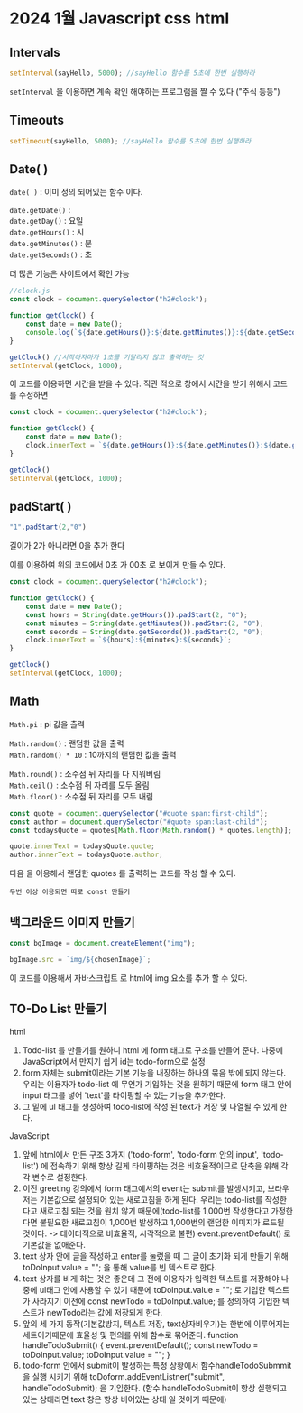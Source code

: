 # 2024 1월 Javascript css html

## Intervals
```js
setInterval(sayHello, 5000); //sayHello 함수를 5초에 한번 실행하라
```

`setInterval` 을 이용하면 계속 확인 해야하는 프로그램을 짤 수 있다 ("주식 등등")

## Timeouts
```js
setTimeout(sayHello, 5000); //sayHello 함수를 5초에 한번 실행하라
```

## Date( )
`date( )` : 이미 정의 되어있는 함수 이다.

`date.getDate()` :   
`date.getDay()` : 요일  
`date.getHours()` : 시  
`date.getMinutes()` : 분  
`date.getSeconds()` : 초  

더 많은 기능은 사이트에서 확인 가능

```js
//clock.js
const clock = document.querySelector("h2#clock");

function getClock() {
    const date = new Date();
    console.log(`${date.getHours()}:${date.getMinutes()}:${date.getSeconds()}`)
}

getClock() //시작하자마자 1초를 기달리지 않고 출력하는 것
setInterval(getClock, 1000);
```
이 코드를 이용하면 시간을 받을 수 있다.
직관 적으로 창에서 시간을 받기 위해서 코드를 수정하면 

```js
const clock = document.querySelector("h2#clock");

function getClock() {
    const date = new Date();
    clock.innerText = `${date.getHours()}:${date.getMinutes()}:${date.getSeconds()}`;
}

getClock()
setInterval(getClock, 1000);
```
## padStart( )

```js
"1".padStart(2,"0")
```
길이가 2가 아니라면 0을 추가 한다

이를 이용하여 위의 코드에서 0초 가 00초 로 보이게 만들 수 있다.

```js
const clock = document.querySelector("h2#clock");

function getClock() {
    const date = new Date();
    const hours = String(date.getHours()).padStart(2, "0");
    const minutes = String(date.getMinutes()).padStart(2, "0");
    const seconds = String(date.getSeconds()).padStart(2, "0");
    clock.innerText = `${hours}:${minutes}:${seconds}`;
}

getClock()
setInterval(getClock, 1000);
```

## Math

`Math.pi` : pi 값을 출력

`Math.random()` : 랜덤한 값을 출력  
`Math.random() * 10` : 10까지의 랜덤한 값을 출력

`Math.round()` : 소수점 뒤 자리를 다 지워버림  
`Math.ceil()` : 소수점 뒤 자리를 모두 올림  
`Math.floor()` : 소수점 뒤 자리를 모두 내림  

```js
const quote = document.querySelector("#quote span:first-child");
const author = document.querySelector("#quote span:last-child");
const todaysQuote = quotes[Math.floor(Math.random() * quotes.length)];

quote.innerText = todaysQuote.quote;
author.innerText = todaysQuote.author;
```

다음 을 이용해서 랜덤한 quotes 를 출력하는 코드를 작성 할 수 있다.

    두번 이상 이용되면 따로 const 만들기

## 백그라운드 이미지 만들기

```js
const bgImage = document.createElement("img"); 

bgImage.src = `img/${chosenImage}`;
```

이 코드를 이용해서  자바스크립트 로 html에 img 요소를 추가 할 수 있다.

## TO-Do List 만들기

 html
1) Todo-list 를 만들기를 원하니 html 에 form 태그로 구조를 만들어 준다. 나중에 JavaScript에서 만지기 쉽게 id는 todo-form으로 설정
2) form 자체는 submit이라는 기본 기능을 내장하는 하나의 묶음 밖에 되지 않는다. 우리는 이용자가 todo-list 에 무언가 기입하는 것을 원하기 때문에 form 태그 안에 input 태그를 넣어 'text'를 타이핑할 수 있는 기능을 추가한다.
3) 그 밑에 ul 태그를 생성하여 todo-list에 작성 된 text가 저장 및 나열될 수 있게 한다.

 JavaScript
1) 앞에 html에서 만든 구조 3가지 ('todo-form', 'todo-form 안의 input', 'todo-list') 에 접속하기 위해 항상 길게 타이핑하는 것은 비효율적이므로 단축을 위해 각각 변수로 설정한다.
2) 이전 greeting 강의에서 form 태그에서의 event는 submit를 발생시키고, 브라우저는 기본값으로 설정되어 있는 새로고침을 하게 된다. 우리는 todo-list를 작성한다고 새로고침 되는 것을 원치 않기 때문에(todo-list를 1,000번 작성한다고 가정한다면 불필요한 새로고침이 1,000번 발생하고 1,000번의 랜덤한 이미지가 로드될 것이다. -> 데이터적으로 비효율적, 시각적으로 불편)
event.preventDefault() 로 기본값을 없애준다.
3) text 상자 안에 글을 작성하고 enter를 눌렀을 때 그 글이 초기화 되게 만들기 위해 toDoInput.value = ""; 을 통해 value를 빈 텍스트로 한다.
4) text 상자를 비게 하는 것은 좋은데 그 전에 이용자가 입력한 텍스트를 저장해야 나중에 ul태그 안에 사용할 수 있기 때문에 toDoInput.value = ""; 로 기입한 텍스트가 사라지기 이전에
const newTodo = toDoInput.value; 를 정의하여 기입한 텍스트가 newTodo라는 값에 저장되게 한다.
5) 앞의 세 가지 동작(기본값방지, 텍스트 저장, text상자비우기)는 한번에 이루어지는 세트이기때문에 효율성 및 편의를 위해 함수로 묶어준다.
function handleTodoSubmit() {
event.preventDefault();
const newTodo = toDoInput.value;
toDoInput.value = "";
}
6) todo-form 안에서 submit이 발생하는 특정 상황에서 함수handleTodoSubmmit을 실행 시키기 위해
toDoform.addEventListner("submit", handleTodoSubmit); 을 기입한다.
(함수 handleTodoSubmit이 항상 실행되고 있는 상태라면 text 창은 항상 비어있는 상태 일 것이기 때문에)
